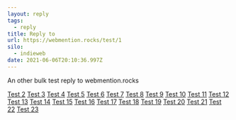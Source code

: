 ```yaml
---
layout: reply
tags:
  - reply
title: Reply to
url: https://webmention.rocks/test/1
silo:
  - indieweb
date: 2021-06-06T20:10:36.997Z
---
```

An other bulk test reply to webmention.rocks

<a class="u-url" href="https://webmention.rocks/test/2">Test 2</a>
<a class="u-url" href="https://webmention.rocks/test/3">Test 3</a>
<a class="u-url" href="https://webmention.rocks/test/4">Test 4</a>
<a class="u-url" href="https://webmention.rocks/test/5">Test 5</a>
<a class="u-url" href="https://webmention.rocks/test/6">Test 6</a>
<a class="u-url" href="https://webmention.rocks/test/7">Test 7</a>
<a class="u-url" href="https://webmention.rocks/test/8">Test 8</a>
<a class="u-url" href="https://webmention.rocks/test/9">Test 9</a>
<a class="u-url" href="https://webmention.rocks/test/10">Test 10</a>
<a class="u-url" href="https://webmention.rocks/test/11">Test 11</a>
<a class="u-url" href="https://webmention.rocks/test/12">Test 12</a>
<a class="u-url" href="https://webmention.rocks/test/13">Test 13</a>
<a class="u-url" href="https://webmention.rocks/test/14">Test 14</a>
<a class="u-url" href="https://webmention.rocks/test/15">Test 15</a>
<a class="u-url" href="https://webmention.rocks/test/16">Test 16</a>
<a class="u-url" href="https://webmention.rocks/test/17">Test 17</a>
<a class="u-url" href="https://webmention.rocks/test/18">Test 18</a>
<a class="u-url" href="https://webmention.rocks/test/19">Test 19</a>
<a class="u-url" href="https://webmention.rocks/test/20">Test 20</a>
<a class="u-url" href="https://webmention.rocks/test/21">Test 21</a>
<a class="u-url" href="https://webmention.rocks/test/22">Test 22</a>
<a class="u-url" href="https://webmention.rocks/test/23/page">Test 23</a>